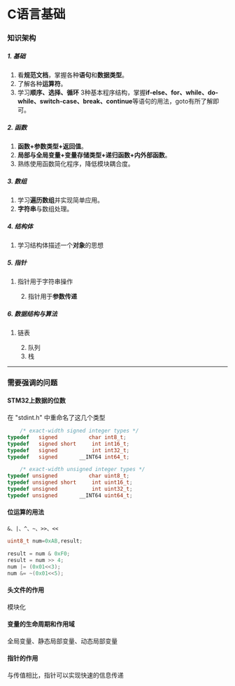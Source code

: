 # C语言基础

### 知识架构

##### 1. 基础

1. 看**规范文档**，掌握各种**语句**和**数据类型**。
2. 了解各种**运算符**。
3. 学习**顺序、选择、循环** 3种基本程序结构，掌握**if-else、for、while、do-while、switch-case、break、continue**等语句的用法，goto有所了解即可。

##### 2. 函数

1. **函数+参数类型+返回值**。
2. **局部与全局变量+变量存储类型+递归函数+内外部函数**。
3. 熟练使用函数简化程序，降低模块耦合度。

##### 3. 数组

1. 学习**遍历数组**并实现简单应用。
2. **字符串**与数组处理。

##### 4. 结构体

1. 学习结构体描述一个**对象**的思想

##### 5. 指针

1. 指针用于字符串操作

 	2. 指针用于**参数传递**

##### 6. **数据结构与算法**

1. 链表

 	2. 队列
 	3. 栈

---

### 需要强调的问题

#### STM32上数据的位数

在 "stdint.h" 中重命名了这几个类型

```c
    /* exact-width signed integer types */
typedef   signed          char int8_t;
typedef   signed short     int int16_t;
typedef   signed           int int32_t;
typedef   signed       __INT64 int64_t;

    /* exact-width unsigned integer types */
typedef unsigned          char uint8_t;
typedef unsigned short     int uint16_t;
typedef unsigned           int uint32_t;
typedef unsigned       __INT64 uint64_t;
```

#### 位运算的用法

```
&、|、^、~、>>、<<
```

```c
uint8_t num=0xAB,result;

result = num & 0xF0;
result = num >> 4;
num |= (0x01<<3);
num &= ~(0x01<<5);
```

#### 头文件的作用

模块化

#### 变量的生命周期和作用域

全局变量、静态局部变量、动态局部变量

#### 指针的作用

与传值相比，指针可以实现快速的信息传递

